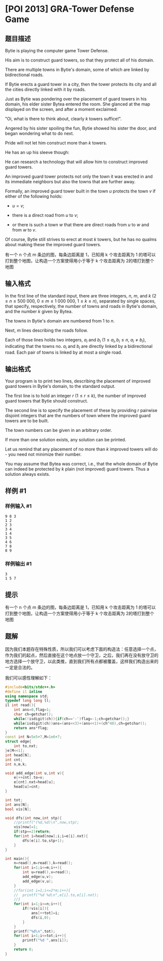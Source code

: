 # [POI 2013] GRA-Tower Defense Game

## 题目描述

Bytie is playing the computer game Tower Defense.

His aim is to construct guard towers, so that they protect all of his domain.

There are multiple towns in Bytie's domain, some of which are linked by  bidirectional roads.

If Bytie erects a guard tower in a city, then the tower protects its city and  all the cities directly linked with it by roads.

Just as Bytie was pondering over the placement of guard towers in his domain,  his elder sister Bytea entered the room.  She glanced at the map displayed on  the screen, and after a moment exclaimed:

"Oi, what is there to think about, clearly $k$ towers suffice!".

Angered by his sister spoiling the fun, Bytie showed his sister the door,  and began wondering what to do next.

Pride will not let him construct more than $k$ towers.

He has an up his sleeve though:

He can research a technology that will allow him to construct improved guard towers.

An improved guard tower protects not only the town it was erected in and its  immediate neighbors but also the towns that are further away.

Formally, an improved guard tower built in the town $u$ protects the town $v$ if either of the following holds:

- $u=v$;

- there is a direct road from $u$ to $v$;

- or there is such a town $w$ that there are direct roads from $u$ to $w$ and from $w$ to $v$.

Of course, Bytie still strives to erect at most $k$ towers,  but he has no qualms about making these the improved guard towers.

有一个 n 个点 m 条边的图，每条边距离是 1，已知用 k 个攻击距离为 1 的塔可以打到整个地图，让构造一个方案使得用小于等于 k 个攻击距离为 2的塔打到整个地图

## 输入格式

In the first line of the standard input, there are three integers,  $n$, $m$, and $k$ ($2\le n\le 500\ 000$,  $0\le m\le 1\ 000\ 000$, $1\le k\le n$), separated by single spaces,  that specify, respectively, the number of towns and roads in Bytie's domain,  and the number $k$ given by Bytea.

The towns in Bytie's domain are numbered from 1 to $n$.

Next, $m$ lines describing the roads follow.

Each of those lines holds two integers, $a_i$ and $b_i$ ($1\le a_i,b_i\le n$, $a_i\ne b_i$), indicating that the towns no. $a_i$ and $b_i$ are directly linked by a bidirectional road. Each pair of towns is linked by at most a single road.

## 输出格式

Your program is to print two lines, describing the placement of improved  guard towers in Bytie's domain, to the standard output.

The first line is to hold an integer $r$ ($1\le r\le k$), the number of  improved guard towers that Bytie should construct.

The second line is to specify the placement of these by providing $r$ pairwise disjoint integers that are the numbers of town where the improved  guard towers are to be built.

The town numbers can be given in an arbitrary order.

If more than one solution exists, any solution can be printed.

Let us remind that any placement of no more than $k$ improved towers will do  - you need not minimize their number.

You may assume that Bytea was correct, i.e., that the whole domain of Bytie  can indeed be protected by $k$ plain (not improved) guard towers. Thus a solution always exists.

## 样例 #1

### 样例输入 #1

```
9 8 3
1 2
2 3
3 4
1 4
3 5
4 6
7 8
8 9
```

### 样例输出 #1

```
3
1 5 7
```

## 提示

有一个 n 个点 m 条边的图，每条边距离是 1，已知用 k 个攻击距离为 1 的塔可以打到整个地图，让构造一个方案使得用小于等于 k 个攻击距离为 2的塔打到整个地图

## 题解
因为我们本题存在特殊性质，所以我们可以考虑下面的构造法：任意选择一个点，作为我们的起点，然后直接在这个地点放一个守卫，之后，我们再在没有放守卫的地方选择一个放守卫，以此类推，直到我们所有点都被覆盖，这样我们构造出来的一定是合法的。

我们可以感性理解如下：

```cpp
#include<bits/stdc++.h>
#define il inline
using namespace std;
typedef long long ll;
il int read(){
	int ans=0,flag=1;
	char ch=getchar();
	while(!isdigit(ch)){if(ch=='-')flag=-1;ch=getchar();}
	while(isdigit(ch))ans=(ans<<3)+(ans<<1)+(ch^48),ch=getchar();
	return ans*flag;
}
const int N=5e5+7,M=1e6+7;
struct edge{
	int to,nxt;
}e[M<<1];
int head[N];
int cnt;
int n,m,k;

void add_edge(int u,int v){
	e[++cnt].to=v;
	e[cnt].nxt=head[u];
	head[u]=cnt;
}

int tot;
int ans[N];
bool vis[N];

void dfs(int now,int stp){
	//printf("(%d,%d)\n",now,stp);
	vis[now]=1;
	if(stp==2)return;
	for(int i=head[now];i;i=e[i].nxt){
		dfs(e[i].to,stp+1);
	}
}

int main(){
	n=read(),m=read(),k=read();
	for(int i=1;i<=m;i++){
		int u=read(),v=read();
		add_edge(u,v);
		add_edge(v,u);
	}
	//for(int i=1;i<=2*m;i++){
	//	printf("%d %d\n",e[i].to,e[i].nxt);
	//}
	for(int i=1;i<=n;i++){
		if(!vis[i]){
			ans[++tot]=i;
			dfs(i,0);
		}
	}
	printf("%d\n",tot);
	for(int i=1;i<=tot;i++){
		printf("%d ",ans[i]);
	}
	return 0;
}
```